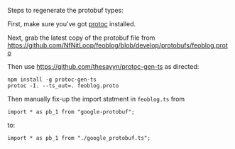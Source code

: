 Steps to regenerate the protobuf types: 

First, make sure you've got [protoc] installed.

[protoc]: https://developers.google.com/protocol-buffers

Next, grab the latest copy of the protobuf file from
<https://github.com/NfNitLoop/feoblog/blob/develop/protobufs/feoblog.proto>

Then use <https://github.com/thesayyn/protoc-gen-ts> as directed:

    npm install -g protoc-gen-ts
    protoc -I. --ts_out=. feoblog.proto

Then manually fix-up the import statment in `feoblog.ts` from

    import * as pb_1 from "google-protobuf";

to:

    import * as pb_1 from "./google_protobuf.ts";
